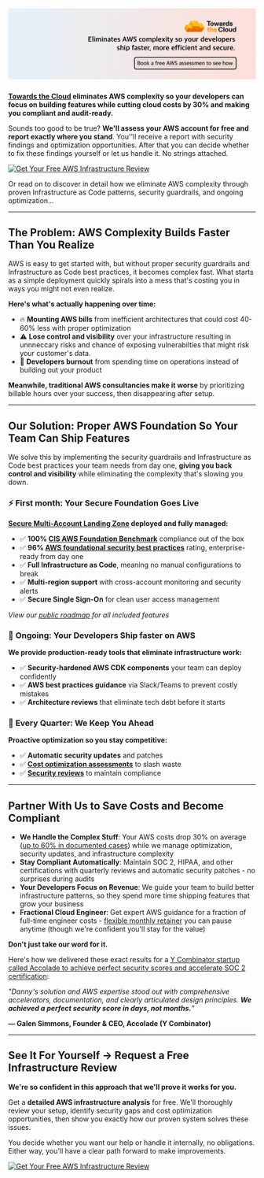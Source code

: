 # [![Towards the Cloud banner](../image/github-title-banner.png)](https://towardsthecloud.com)

**[Towards the Cloud](https://towardsthecloud.com/about) eliminates AWS complexity so your developers can focus on building features while cutting cloud costs by 30% and making you compliant and audit-ready.**

Sounds too good to be true? **We'll assess your AWS account for free and report exactly where you stand**. You''ll receive a report with security findings and optimization opportunities. After that you can decide whether to fix these findings yourself or let us handle it. No strings attached.

<a href="https://cal.com/towardsthecloud/aws-infrastructure-review"><img alt="Get Your Free AWS Infrastructure Review" src="https://img.shields.io/badge/Get%20Your%20Free%20AWS%20Infrastructure%20Review-success.svg?style=for-the-badge"/></a>

Or read on to discover in detail how we eliminate AWS complexity through proven Infrastructure as Code patterns, security guardrails, and ongoing optimization...

---

## The Problem: AWS Complexity Builds Faster Than You Realize

AWS is easy to get started with, but without proper security guardrails and Infrastructure as Code best practices, it becomes complex fast. What starts as a simple deployment quickly spirals into a mess that's costing you in ways you might not even realize.

**Here's what's actually happening over time:**
- 🔥 **Mounting AWS bills** from inefficient architectures that could cost 40-60% less with proper optimization
- ⚠️ **Lose control and visibility** over your infrastructure resulting in unnneccary risks and chance of exposing vulnerabilties that might risk your customer's data.
- 😤 **Developers burnout** from spending time on operations instead of building out your product

**Meanwhile, traditional AWS consultancies make it worse** by prioritizing billable hours over your success, then disappearing after setup.

---

## Our Solution: Proper AWS Foundation So Your Team Can Ship Features

We solve this by implementing the security guardrails and Infrastructure as Code best practices your team needs from day one, **giving you back control and visibility** while eliminating the complexity that's slowing you down.

### ⚡ **First month: Your Secure Foundation Goes Live**
**[Secure Multi-Account Landing Zone](https://towardsthecloud.com/services/aws-landing-zone) deployed and fully managed:**
- ✅ **100% [CIS AWS Foundation Benchmark](https://docs.aws.amazon.com/securityhub/latest/userguide/cis-aws-foundations-benchmark.html)** compliance out of the box
- ✅ **96% [AWS foundational security best practices](https://docs.aws.amazon.com/securityhub/latest/userguide/fsbp-standard.html)** rating, enterprise-ready from day one
- ✅ **Full Infrastructure as Code**, meaning no manual configurations to break
- ✅ **Multi-region support** with cross-account monitoring and security alerts
- ✅ **Secure Single Sign-On** for clean user access management

*View our [public roadmap](https://github.com/towardsthecloud/aws-cdk-landing-zone-roadmap?tab=readme-ov-file#features) for all included features*

### 🚀 **Ongoing: Your Developers Ship faster on AWS**
**We provide production-ready tools that eliminate infrastructure work:**
- ✅ **Security-hardened AWS CDK components** your team can deploy confidently
- ✅ **AWS best practices guidance** via Slack/Teams to prevent costly mistakes
- ✅ **Architecture reviews** that eliminate tech debt before it starts

### 🔧 **Every Quarter: We Keep You Ahead**
**Proactive optimization so you stay competitive:**
- ✅ **Automatic security updates** and patches
- ✅ **[Cost optimization assessments](https://towardsthecloud.com/services/aws-cost-optimization)** to slash waste
- ✅ **[Security reviews](https://towardsthecloud.com/services/aws-security-review)** to maintain compliance

---

## Partner With Us to Save Costs and Become Compliant
- **We Handle the Complex Stuff**: Your AWS costs drop 30% on average ([up to 60% in documented cases](https://towardsthecloud.com/services/aws-cost-optimization#case-study)) while we manage optimization, security updates, and infrastructure complexity
- **Stay Compliant Automatically**: Maintain SOC 2, HIPAA, and other certifications with quarterly reviews and automatic security patches - no surprises during audits
- **Your Developers Focus on Revenue**: We guide your team to build better infrastructure patterns, so they spend more time shipping features that grow your business
- **Fractional Cloud Engineer**: Get expert AWS guidance for a fraction of full-time engineer costs - [flexible monthly retainer](https://towardsthecloud.com/pricing) you can pause anytime (though we're confident you'll stay for the value)

**Don't just take our word for it.**

Here's how we delivered these exact results for a [Y Combinator startup called Accolade to achieve perfect security scores and accelerate SOC 2 certification](https://towardsthecloud.com/blog/aws-landing-zone-case-study-accolade):

*"Danny's solution and AWS expertise stood out with comprehensive accelerators, documentation, and clearly articulated design principles. **We achieved a perfect security score in days, not months.**"*

**— Galen Simmons, Founder & CEO, Accolade (Y Combinator)**

---

## See It For Yourself -> Request a Free Infrastructure Review

**We're so confident in this approach that we'll prove it works for you.**

Get a **detailed AWS infrastructure analysis** for free. We'll thoroughly review your setup, identify security gaps and cost optimization opportunities, then show you exactly how our proven system solves these issues.

You decide whether you want our help or handle it internally, no obligations. Either way, you'll have a clear path forward to make improvements.

<a href="https://cal.com/towardsthecloud/aws-infrastructure-review"><img alt="Get Your Free AWS Infrastructure Review" src="https://img.shields.io/badge/Get%20Your%20Free%20AWS%20Infrastructure%20Review-success.svg?style=for-the-badge"/></a>
